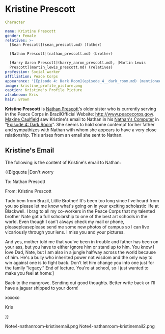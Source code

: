 #  Kristine Prescott 

```yaml
Character

name: Kristine Prescott
gender: Female
relatives: >-
  [Sean Prescott](sean_prescott.md) (father)

  [Nathan Prescott](nathan_prescott.md) (brother)

  [Harry Aaron Prescott](harry_aaron_prescott.md), [Martin Lewis
  Prescott](martin_lewis_prescott.md) (relatives)
profession: Social worker
affiliation: Peace Corps
appearance: '[Episode 4: Dark Room](episode_4__dark_room.md) (mentioned)'
image: kristine_profile_picture.png
caption: Kristine's Profile Picture
alsoknown: Kris
hair: Brown
```

**Kristine Prescott** is [Nathan Prescott](nathan_prescott.md)'s older sister who is currently serving in the Peace Corps in BrazilOfficial Website: http://www.peacecorps.gov/. [Maxine Caulfield](max_caulfield.md) saw Kristine's email to Nathan in his [Nathan's Computer](computer.md) in "[Episode 4: Dark Room](dark_room.md)". She seems to hold some contempt for her father and sympathizes with Nathan with whom she appears to have a very close relationship. This arises from an email she sent to Nathan.

##  Kristine's Email  
The following is the content of Kristine's email to Nathan:

{{Bigquote
|Don't worry

To: Nathan Prescott

From: Kristine Prescott

Tudo bem from Brazil, Little Brother! It's been too long since I've heard from you so please let me know what's going on in your exciting scholastic life at Blackwell. I brag to all my co-workers in the Peace Corps that my talented brother Nate got a full scholarship to one of the best art schools in the world. Even though I can't always check my mail or phone, pleasepleaseplease send me some new photos of campus so I can live vicariously through your lens. I miss you and your pictures.

And yes, mother told me that you've been in trouble and father has been on your ass, but you have to either ignore him or stand up to him. You know I love Dad, Nate, but I am also in a jungle halfway across the world because of him. He's a bully who inherited power not wisdom and the only way to win against one is to fight back. Don't let him change you into one just for the family "legacy." End of lecture. You're at school, so I just wanted to make you feel at home:]

Back to the mangrove. Sending out good thoughts. Better write back or I'll have a jaguar shipped to your dorm!

xoxoxo

Kris

}}

Note4-nathanroom-kristinemail.png
Note4-nathanroom-kristinemail2.png

